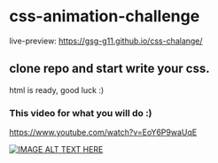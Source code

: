 # css-animation-challenge
live-preview: https://gsg-g11.github.io/css-chalange/
## clone repo and start write your css.

html is ready, good luck :)

### This video for what you will do :)


https://www.youtube.com/watch?v=EoY6P9waUqE

[![IMAGE ALT TEXT HERE](https://img.youtube.com/vi/EoY6P9waUqE/0.jpg)](https://www.youtube.com/watch?v=EoY6P9waUqE)
